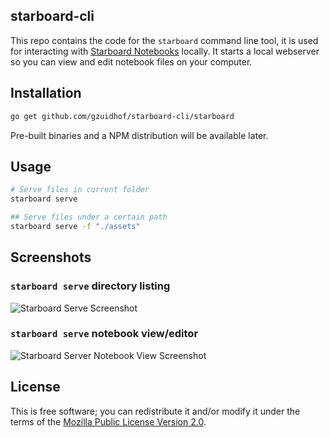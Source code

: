 starboard-cli
---

This repo contains the code for the `starboard` command line tool, it is used for interacting with [Starboard Notebooks](https://github.com/gzuidhof/starboard-notebook) locally. It starts a local webserver so you can view and edit notebook files on your computer.

## Installation
```bash
go get github.com/gzuidhof/starboard-cli/starboard
```

Pre-built binaries and a NPM distribution will be available later.

## Usage
```bash
# Serve files in current folder
starboard serve

## Serve files under a certain path
starboard serve -f "./assets"
```

## Screenshots

### `starboard serve` directory listing
![Starboard Serve Screenshot](https://i.imgur.com/6k8VDz8.png)

### `starboard serve` notebook view/editor
![Starboard Server Notebook View Screenshot](https://i.imgur.com/mGQ35mc.png)

## License
This is free software; you can redistribute it and/or modify it under the terms of the [Mozilla Public License Version 2.0](./LICENSE).
